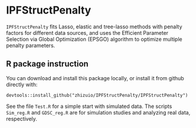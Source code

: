 # IPFStructPenalty

`IPFStructPenalty` fits Lasso, elastic and tree-lasso methods with penalty factors for different data sources, and uses the Efficient Parameter Selection via Global Optimization (EPSGO) algorithm to optimize multiple penalty parameters.

## R package instruction

You can download and install this package locally, or install it from github directly with:

```{r setup, include=FALSE}
devtools::install_github("zhizuio/IPFStructPenalty/IPFStructPenalty")
```
See the file `Test.R` for a simple start with simulated data. The scripts `Sim_reg.R` and `GDSC_reg.R` are for simulation studies and analyzing real data, respectively.
